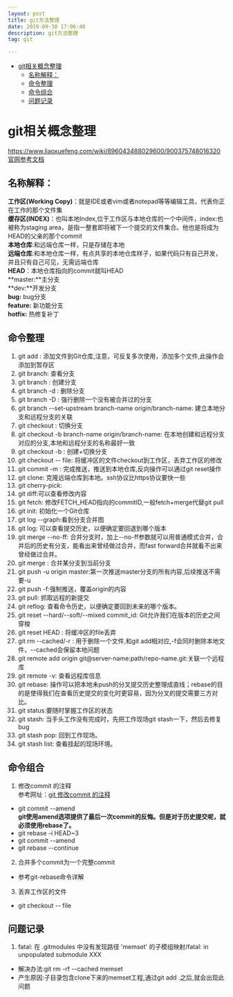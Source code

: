 ```yaml
---
layout: post
title: git方法整理
date: 2019-09-30 17:06:40
description: git方法整理
tag: git

---
```


<!-- TOC -->

- [git相关概念整理](#git相关概念整理)
    - [名称解释：](#名称解释)
    - [命令整理](#命令整理)
    - [命令组合](#命令组合)
    - [问题记录](#问题记录)

<!-- /TOC -->

# git相关概念整理
https://www.liaoxuefeng.com/wiki/896043488029600/900375748016320  
[官网参考文档](https://git-scm.com/book/zh/v2)
## 名称解释：
**工作区(Working Copy)**：就是IDE或者vim或者notepad等等编辑工具，代表你正在工作的那个文件集  
**缓存区(INDEX)**：也叫本地Index,位于工作区与本地仓库的一个中间件，index:也被称为staging area，是指一整套即将被下一个提交的文件集合。他也是将成为HEAD的父亲的那个commit  
**本地仓库**:和远端仓库一样，只是存储在本地  
**远端仓库**:和本地仓库一样，有点共享的本地仓库样子，如果代码只有自己开发，并且只有自己可见，无需远端仓库  
**HEAD**：本地仓库指向的commit就叫HEAD  
**master:**主分支  
**dev:**开发分支  
**bug:** bug分支  
**feature:** 新功能分支  
**hotfix:** 热修复补丁  


## 命令整理
1. git add <file>: 添加文件到Git仓库,注意，可反复多次使用，添加多个文件,此操作会添加到暂存区
2. git branch: 查看分支
2. git branch <name>: 创建分支
2. git branch -d <name>: 删除分支
2. git branch -D <name>: 强行删除一个没有被合并过的分支
2. git branch --set-upstream branch-name origin/branch-name: 建立本地分支和远程分支的关联
3. git checkout <name>: 切换分支
3. git checkout -b branch-name origin/branch-name: 在本地创建和远程分支对应的分支,本地和远程分支的名称最好一致
3. git checkout -b <name>: 创建+切换分支
3. git checkout -- file: 将缓冲区的文件checkout到工作区，丢弃工作区的修改
3. git commit -m <message>: 完成推送，推送到本地仓库,反向操作可以通过git reset操作
3. git clone: 克隆远端仓库到本地。ssh协议比https协议要快一些
3. git cherry-pick:
4. git diff:可以查看修改内容
5. git fetch: 修改FETCH_HEAD指向的commitID,一般fetch+merge代替git pull
5. git init: 初始化一个Git仓库
6. git log --graph:看到分支合并图
6. git log: 可以查看提交历史，以便确定要回退到哪个版本
7. git merge <name> --no-ff: 合并分支时，加上--no-ff参数就可以用普通模式合并，合并后的历史有分支，能看出来曾经做过合并，而fast forward合并就看不出来曾经做过合并。
7. git merge <name>: 合并某分支到当前分支
8. git push -u origin master:第一次推送master分支的所有内容,后续推送不需要-u
9. git push -f:强制推送，覆盖origin的内容
8. git pull: 抓取远程的新提交
9. git reflog: 查看命令历史，以便确定要回到未来的哪个版本。
9. git reset --hard/--soft/--mixed commit_id: Git允许我们在版本的历史之间穿梭
9. git reset HEAD <file>: 将缓冲区的file丢弃
9. git rm --cached/-r <file>: 用于删除一个文件,和git add相对应,-f会同时删除本地文件，--cached会保留本地问题
9. git remote add origin git@server-name:path/repo-name.git:关联一个远程库
9. git remote -v: 查看远程库信息
9. git rebase: 操作可以把本地未push的分叉提交历史整理成直线；rebase的目的是使得我们在查看历史提交的变化时更容易，因为分叉的提交需要三方对比。
10. git status:要随时掌握工作区的状态
10. git stash: 当手头工作没有完成时，先把工作现场git stash一下，然后去修复bug
10. git stash pop: 回到工作现场。
10. git stash list: 查看挂起的现场环境。

## 命令组合
1. 修改commit 的注释  
参考网址：[git 修改commit 的注释](https://blog.csdn.net/lxf0613050210/article/details/52525083)
+ git commit --amend  <!--追加上次提交，同时可以修改上次注释-->  
**git使用amend选项提供了最后一次commit的反悔。但是对于历史提交呢，就必须使用rebase了。**
+ git rebase -i HEAD~3 <!--修改哪个，就把那行的pick改成edit，然后保存退出。-->
+ git commit --amend
+ git rebase --continue <!--返回rebase之前分支-->

2. 合并多个commit为一个完整commit
+ 参考git-rebase命令详解

3. 丢弃工作区的文件
+ git checkout -- file

## 问题记录
1. fatal: 在 .gitmodules 中没有发现路径 'memset' 的子模组映射/fatal: in unpopulated submodule XXX
  + 解决办法:git rm -rf --cached memset
  + 产生原因:子目录包含clone下来的memset工程,通过git add .之后,就会出现此问题

